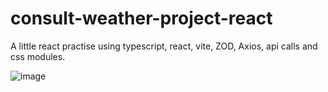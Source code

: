 # consult-weather-project-react
 
A little react practise using typescript, react, vite, ZOD, Axios, api calls and css modules.

![image](https://github.com/Saitorfer/consult-weather-project-react/assets/39096665/1cb1c49c-3ed8-4f9d-9f31-8d15c69e605d)

